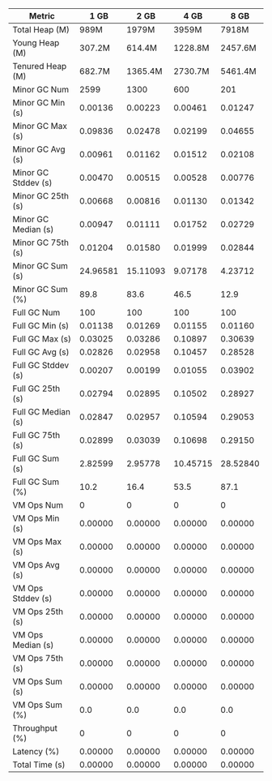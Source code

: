 | Metric | 1 GB | 2 GB | 4 GB | 8 GB |
|------|----|----|----|----|
| Total Heap (M) | 989M | 1979M | 3959M | 7918M |
| Young Heap (M) | 307.2M | 614.4M | 1228.8M | 2457.6M |
| Tenured Heap (M) | 682.7M | 1365.4M | 2730.7M | 5461.4M |
| Minor GC Num | 2599 | 1300 | 600 | 201 |
| Minor GC Min (s) | 0.00136 | 0.00223 | 0.00461 | 0.01247 |
| Minor GC Max (s) | 0.09836 | 0.02478 | 0.02199 | 0.04655 |
| Minor GC Avg (s) | 0.00961 | 0.01162 | 0.01512 | 0.02108 |
| Minor GC Stddev (s) | 0.00470 | 0.00515 | 0.00528 | 0.00776 |
| Minor GC 25th (s) | 0.00668 | 0.00816 | 0.01130 | 0.01342 |
| Minor GC Median (s) | 0.00947 | 0.01111 | 0.01752 | 0.02729 |
| Minor GC 75th (s) | 0.01204 | 0.01580 | 0.01999 | 0.02844 |
| Minor GC Sum (s) | 24.96581 | 15.11093 | 9.07178 | 4.23712 |
| Minor GC Sum (%) | 89.8 | 83.6 | 46.5 | 12.9 |
| Full GC Num | 100 | 100 | 100 | 100 |
| Full GC Min (s) | 0.01138 | 0.01269 | 0.01155 | 0.01160 |
| Full GC Max (s) | 0.03025 | 0.03286 | 0.10897 | 0.30639 |
| Full GC Avg (s) | 0.02826 | 0.02958 | 0.10457 | 0.28528 |
| Full GC Stddev (s) | 0.00207 | 0.00199 | 0.01055 | 0.03902 |
| Full GC 25th (s) | 0.02794 | 0.02895 | 0.10502 | 0.28927 |
| Full GC Median (s) | 0.02847 | 0.02957 | 0.10594 | 0.29053 |
| Full GC 75th (s) | 0.02899 | 0.03039 | 0.10698 | 0.29150 |
| Full GC Sum (s) | 2.82599 | 2.95778 | 10.45715 | 28.52840 |
| Full GC Sum (%) | 10.2 | 16.4 | 53.5 | 87.1 |
| VM Ops Num | 0 | 0 | 0 | 0 |
| VM Ops Min (s) | 0.00000 | 0.00000 | 0.00000 | 0.00000 |
| VM Ops Max (s) | 0.00000 | 0.00000 | 0.00000 | 0.00000 |
| VM Ops Avg (s) | 0.00000 | 0.00000 | 0.00000 | 0.00000 |
| VM Ops Stddev (s) | 0.00000 | 0.00000 | 0.00000 | 0.00000 |
| VM Ops 25th (s) | 0.00000 | 0.00000 | 0.00000 | 0.00000 |
| VM Ops Median (s) | 0.00000 | 0.00000 | 0.00000 | 0.00000 |
| VM Ops 75th (s) | 0.00000 | 0.00000 | 0.00000 | 0.00000 |
| VM Ops Sum (s) | 0.00000 | 0.00000 | 0.00000 | 0.00000 |
| VM Ops Sum (%) | 0.0 | 0.0 | 0.0 | 0.0 |
| Throughput (%) | 0 | 0 | 0 | 0 |
| Latency (%) | 0.00000 | 0.00000 | 0.00000 | 0.00000 |
| Total Time (s) | 0.00000 | 0.00000 | 0.00000 | 0.00000 |

